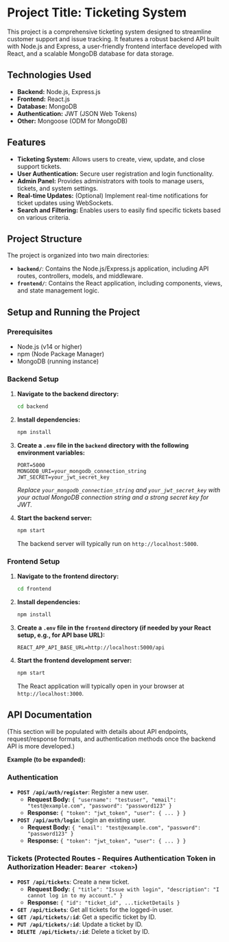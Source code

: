 # Project Title: Ticketing System

This project is a comprehensive ticketing system designed to streamline customer support and issue tracking. It features a robust backend API built with Node.js and Express, a user-friendly frontend interface developed with React, and a scalable MongoDB database for data storage.

## Technologies Used

- **Backend:** Node.js, Express.js
- **Frontend:** React.js
- **Database:** MongoDB
- **Authentication:** JWT (JSON Web Tokens)
- **Other:** Mongoose (ODM for MongoDB)

## Features

- **Ticketing System:** Allows users to create, view, update, and close support tickets.
- **User Authentication:** Secure user registration and login functionality.
- **Admin Panel:** Provides administrators with tools to manage users, tickets, and system settings.
- **Real-time Updates:** (Optional) Implement real-time notifications for ticket updates using WebSockets.
- **Search and Filtering:** Enables users to easily find specific tickets based on various criteria.

## Project Structure

The project is organized into two main directories:

- **`backend/`**: Contains the Node.js/Express.js application, including API routes, controllers, models, and middleware.
- **`frontend/`**: Contains the React application, including components, views, and state management logic.

## Setup and Running the Project

### Prerequisites

- Node.js (v14 or higher)
- npm (Node Package Manager)
- MongoDB (running instance)

### Backend Setup

1. **Navigate to the backend directory:**
   ```bash
   cd backend
   ```

2. **Install dependencies:**
   ```bash
   npm install
   ```

3. **Create a `.env` file in the `backend` directory with the following environment variables:**
   ```env
   PORT=5000
   MONGODB_URI=your_mongodb_connection_string
   JWT_SECRET=your_jwt_secret_key
   ```
   *Replace `your_mongodb_connection_string` and `your_jwt_secret_key` with your actual MongoDB connection string and a strong secret key for JWT.*

4. **Start the backend server:**
   ```bash
   npm start
   ```
   The backend server will typically run on `http://localhost:5000`.

### Frontend Setup

1. **Navigate to the frontend directory:**
   ```bash
   cd frontend
   ```

2. **Install dependencies:**
   ```bash
   npm install
   ```

3. **Create a `.env` file in the `frontend` directory (if needed by your React setup, e.g., for API base URL):**
   ```env
   REACT_APP_API_BASE_URL=http://localhost:5000/api
   ```

4. **Start the frontend development server:**
   ```bash
   npm start
   ```
   The React application will typically open in your browser at `http://localhost:3000`.

## API Documentation

(This section will be populated with details about API endpoints, request/response formats, and authentication methods once the backend API is more developed.)

**Example (to be expanded):**

### Authentication

- **`POST /api/auth/register`**: Register a new user.
  - **Request Body:** `{ "username": "testuser", "email": "test@example.com", "password": "password123" }`
  - **Response:** `{ "token": "jwt_token", "user": { ... } }`
- **`POST /api/auth/login`**: Login an existing user.
  - **Request Body:** `{ "email": "test@example.com", "password": "password123" }`
  - **Response:** `{ "token": "jwt_token", "user": { ... } }`

### Tickets (Protected Routes - Requires Authentication Token in Authorization Header: `Bearer <token>`)

- **`POST /api/tickets`**: Create a new ticket.
  - **Request Body:** `{ "title": "Issue with login", "description": "I cannot log in to my account." }`
  - **Response:** `{ "id": "ticket_id", ...ticketDetails }`
- **`GET /api/tickets`**: Get all tickets for the logged-in user.
- **`GET /api/tickets/:id`**: Get a specific ticket by ID.
- **`PUT /api/tickets/:id`**: Update a ticket by ID.
- **`DELETE /api/tickets/:id`**: Delete a ticket by ID.
